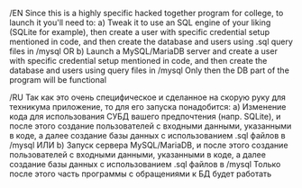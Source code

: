 /EN
Since this is a highly specific hacked together program for college, to launch it you'll need to:
a) Tweak it to use an SQL engine of your liking (SQLite for example),
then create a user with specific credential setup mentioned in code, and then create the database and users using .sql query files in /mysql
OR
b) Launch a MySQL/MariaDB server and create a user with specific credential
setup mentioned in code, and then create the database and users using query files in /mysql
Only then the DB part of the program will be functional

/RU
Так как это очень специфическое и сделанное на скорую руку для техникума приложение, то для его запуска понадобится:
а) Изменение кода для использования СУБД вашего предпочтения (напр. SQLite),
и после этого создание пользователей с входными данными, указанными в коде,
а далее создание базы данных с использованием .sql файлов в /mysql
ИЛИ
b) Запуск сервера MySQL/MariaDB, и после этого создание пользователей с входными данными,
указанными в коде, а далее создание базы данных с использованием .sql файлов в /mysql
Только после этого часть программы с обращениями к БД будет работать
